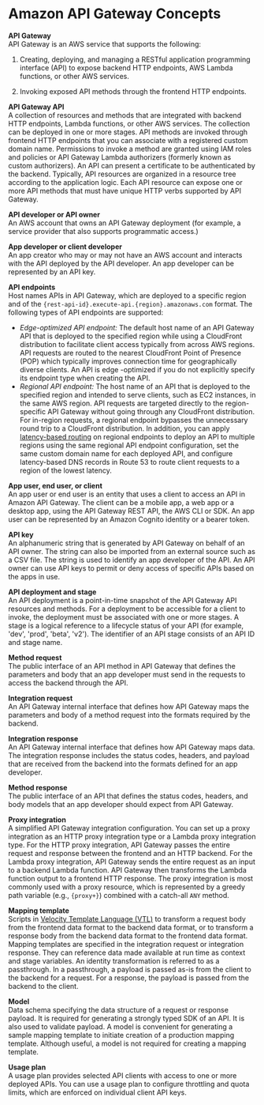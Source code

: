 # Amazon API Gateway Concepts<a name="api-gateway-basic-concept"></a>

**API Gateway**  
API Gateway is an AWS service that supports the following:  

1. Creating, deploying, and managing a RESTful application programming interface \(API\) to expose backend HTTP endpoints, AWS Lambda functions, or other AWS services\.

1. Invoking exposed API methods through the frontend HTTP endpoints\.

**API Gateway API**  
 A collection of resources and methods that are integrated with backend HTTP endpoints, Lambda functions, or other AWS services\. The collection can be deployed in one or more stages\. API methods are invoked through frontend HTTP endpoints that you can associate with a registered custom domain name\. Permissions to invoke a method are granted using IAM roles and policies or API Gateway Lambda authorizers \(formerly known as custom authorizers\)\. An API can present a certificate to be authenticated by the backend\. Typically, API resources are organized in a resource tree according to the application logic\. Each API resource can expose one or more API methods that must have unique HTTP verbs supported by API Gateway\. 

**API developer or API owner**  
An AWS account that owns an API Gateway deployment \(for example, a service provider that also supports programmatic access\.\)

**App developer or client developer**  
 An app creator who may or may not have an AWS account and interacts with the API deployed by the API developer\. An app developer can be represented by an API key\. 

**API endpoints**  
Host names APIs in API Gateway, which are deployed to a specific region and of the `{rest-api-id}.execute-api.{region}.amazonaws.com` format\. The following types of API endpoints are supported:   
+ *Edge\-optimized API endpoint:* The default host name of an API Gateway API that is deployed to the specified region while using a CloudFront distribution to facilitate client access typically from across AWS regions\. API requests are routed to the nearest CloudFront Point of Presence \(POP\) which typically improves connection time for geographically diverse clients\. An API is edge \-optimized if you do not explicitly specify its endpoint type when creating the API\. 
+ *Regional API endpoint:* The host name of an API that is deployed to the specified region and intended to serve clients, such as EC2 instances, in the same AWS region\. API requests are targeted directly to the region\-specific API Gateway without going through any CloudFront distribution\. For in\-region requests, a regional endpoint bypasses the unnecessary round trip to a CloudFront distribution\. In addition, you can apply [latency\-based routing](http://docs.aws.amazon.com/Route53/latest/DeveloperGuide/routing-policy.html#routing-policy-latency) on regional endpoints to deploy an API to multiple regions using the same regional API endpoint configuration, set the same custom domain name for each deployed API, and configure latency\-based DNS records in Route 53 to route client requests to a region of the lowest latency\. 

**App user, end user, or client**  
 An app user or end user is an entity that uses a client to access an API in Amazon API Gateway\. The client can be a mobile app, a web app or a desktop app, using the API Gateway REST API, the AWS CLI or SDK\. An app user can be represented by an Amazon Cognito identity or a bearer token\. 

**API key**  
An alphanumeric string that is generated by API Gateway on behalf of an API owner\. The string can also be imported from an external source such as a CSV file\. The string is used to identify an app developer of the API\. An API owner can use API keys to permit or deny access of specific APIs based on the apps in use\.

**API deployment and stage**  
An API deployment is a point\-in\-time snapshot of the API Gateway API resources and methods\. For a deployment to be accessible for a client to invoke, the deployment must be associated with one or more stages\. A stage is a logical reference to a lifecycle status of your API \(for example, 'dev', 'prod', 'beta', 'v2'\)\. The identifier of an API stage consists of an API ID and stage name\.

**Method request**  
 The public interface of an API method in API Gateway that defines the parameters and body that an app developer must send in the requests to access the backend through the API\. 

**Integration request**  
 An API Gateway internal interface that defines how API Gateway maps the parameters and body of a method request into the formats required by the backend\. 

**Integration response**  
 An API Gateway internal interface that defines how API Gateway maps data\. The integration response includes the status codes, headers, and payload that are received from the backend into the formats defined for an app developer\. 

**Method response**  
 The public interface of an API that defines the status codes, headers, and body models that an app developer should expect from API Gateway\. 

**Proxy integration**  
A simplified API Gateway integration configuration\. You can set up a proxy integration as an HTTP proxy integration type or a Lambda proxy integration type\. For the HTTP proxy integration, API Gateway passes the entire request and response between the frontend and an HTTP backend\. For the Lambda proxy integration, API Gateway sends the entire request as an input to a backend Lambda function\. API Gateway then transforms the Lambda function output to a frontend HTTP response\. The proxy integration is most commonly used with a proxy resource, which is represented by a greedy path variable \(e\.g\., `{proxy+}`\) combined with a catch\-all `ANY` method\.

**Mapping template**  
Scripts in [Velocity Template Language \(VTL\)](http://velocity.apache.org/engine/devel/vtl-reference.html) to transform a request body from the frontend data format to the backend data format, or to transform a response body from the backend data format to the frontend data format\. Mapping templates are specified in the integration request or integration response\. They can reference data made available at run time as context and stage variables\. An identity transformation is referred to as a passthrough\. In a passthrough, a payload is passed as\-is from the client to the backend for a request\. For a response, the payload is passed from the backend to the client\.

**Model**  
Data schema specifying the data structure of a request or response payload\. It is required for generating a strongly typed SDK of an API\. It is also used to validate payload\. A model is convenient for generating a sample mapping template to initiate creation of a production mapping template\. Although useful, a model is not required for creating a mapping template\.

**Usage plan**  
A usage plan provides selected API clients with access to one or more deployed APIs\. You can use a usage plan to configure throttling and quota limits, which are enforced on individual client API keys\.